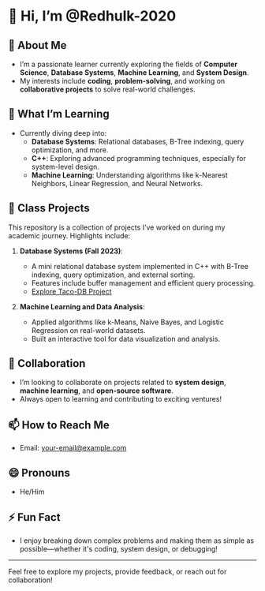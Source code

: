 # 👋 Hi, I’m @Redhulk-2020

## 👀 About Me
- I’m a passionate learner currently exploring the fields of **Computer Science**, **Database Systems**, **Machine Learning**, and **System Design**.
- My interests include **coding**, **problem-solving**, and working on **collaborative projects** to solve real-world challenges.

## 🌱 What I’m Learning
- Currently diving deep into:
  - **Database Systems**: Relational databases, B-Tree indexing, query optimization, and more.
  - **C++**: Exploring advanced programming techniques, especially for system-level design.
  - **Machine Learning**: Understanding algorithms like k-Nearest Neighbors, Linear Regression, and Neural Networks.

## 💼 Class Projects
This repository is a collection of projects I’ve worked on during my academic journey. Highlights include:
1. **Database Systems (Fall 2023)**: 
   - A mini relational database system implemented in C++ with B-Tree indexing, query optimization, and external sorting.
   - Features include buffer management and efficient query processing.
   - [Explore Taco-DB Project](https://github.com/Redhulk-2020/BTree)

2. **Machine Learning and Data Analysis**:
   - Applied algorithms like k-Means, Naive Bayes, and Logistic Regression on real-world datasets.
   - Built an interactive tool for data visualization and analysis.


## 💞️ Collaboration
- I’m looking to collaborate on projects related to **system design**, **machine learning**, and **open-source software**.
- Always open to learning and contributing to exciting ventures!

## 📫 How to Reach Me
- Email: [your-email@example.com](mailto:armin.udemy2021@gmail.com)

## 😄 Pronouns
- He/Him

## ⚡ Fun Fact
- I enjoy breaking down complex problems and making them as simple as possible—whether it's coding, system design, or debugging!

---

Feel free to explore my projects, provide feedback, or reach out for collaboration!
